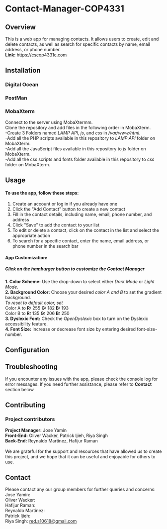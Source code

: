 # Contact-Manager-COP4331

## Overview
This is a web app for managing contacts. It allows users to create, edit and delete contacts, as well as search for specific contacts by name, email address, or phone number. <br/>
**Link:** https://cscop4331c.com

## Installation

### Digital Ocean

### PostMan

### MobaXterm
Connect to the server using MobaXtermm. <br/>
Clone the repository and add files in the following order in MobaXterm. <br/>
-Create 3 Folders named _LAMP API_, _js_, and _css_ in _/var/www/html_. <br/>
-Add all the PHP scripts available in this repository to _LAMP API_ folder on MobaXterm. <br/>
-Add all the JavaScript files available in this repository to _js_ folder on MobaXterm. <br/>
-Add all the css scripts and fonts folder available in this repository to _css_ folder on MobaXterm. <br/>

## Usage
#### To use the app, follow these steps:

1. Create an account or log in if you already have one
2. Click the "Add Contact" button to create a new contact
3. Fill in the contact details, including name, email, phone number, and address
4. Click "Save" to add the contact to your list
5. To edit or delete a contact, click on the contact in the list and select the appropriate action
6. To search for a specific contact, enter the name, email address, or phone number in the search bar

#### App Customization:
##### Click on the hamburger button to customize the Contact Manager
**1. Color Scheme:** Use the drop-down to select either _Dark Mode_ or _Light Mode_. <br/>
**2. Background Color:** Choose your desired _color A and B_ to set the gradient background. <br/>
   _To reset to default color, set_ <br/>
   Color A to **R:** 255 **G:** 182 **B:** 193 <br/>
   Color B to **R:** 135 **G:** 206 **B:** 250 <br/>
**3. Dyslexic Font:** Check the _OpenDyslexic_ box to turn on the Dyslexic accessibility feature. <br/> 
**4. Font Size:** Increase or decrease font size by entering desired font-size-number. <br/>

## Configuration

## Troubleshooting
If you encounter any issues with the app, please check the console log for error messages. If you need further assistance, please refer to **Contact** section below

## Contributing
### Project contributors
**Project Manager:** Jose Yamin <br/>
**Front-End:** Oliver Wacker, Patrick Ijieh, Riya Singh <br/>
**Back-End:** Reynaldo Martinez, Hafijur Raman <br/> <br/>
We are grateful for the support and resources that have allowed us to create this project, and we hope that it can be useful and enjoyable for others to use.

## Contact
Please contact any our group members for further queries and concerns:<br/>
Jose Yamin: <br/>
Oliver Wacker: <br/>
Hafijur Raman: <br/>
Reynaldo Martinez: <br/>
Patrick Ijieh: <br/>
Riya Singh: red.s10618@gmail.com <br/>
